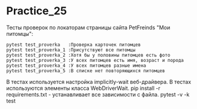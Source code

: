 # Practice_25


Тесты проверок по локаторам страницы сайта PetFreinds "Мои питомцы":

    pytest test_proverka   :Проверка карточек питомцев
    pytest test_proverka_1 :Присутствуют все питомцы
    pytest test_proverka_2 :Хотя бы у половины питомцев есть фото
    pytest test_proverka_3 :У всех питомцев есть имя, возраст и порода
    pytest test_proverka_4 :У всех питомцев разные имена
    pytest test_proverka_5 :В списке нет повторяющихся питомцев

В тестах используется настройка implicitly-wait веб-драйвера.
В тестах используются элементы класса WebDriverWait.
pip install -r requirements.txt - устанавливает все зависимости с файла.
pytest -v -k test
